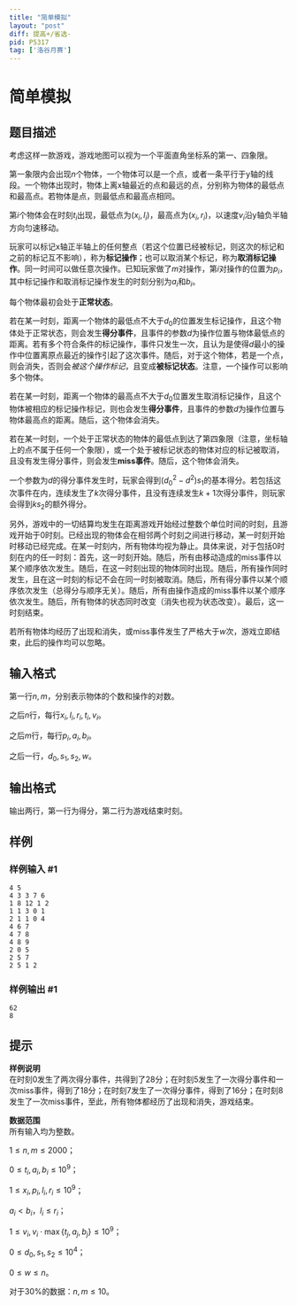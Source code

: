 ```yaml
---
title: "简单模拟"
layout: "post"
diff: 提高+/省选-
pid: P5317
tag: ['洛谷月赛']
---
```

# 简单模拟
## 题目描述

考虑这样一款游戏，游戏地图可以视为一个平面直角坐标系的第一、四象限。

第一象限内会出现$n$个物体，一个物体可以是一个点，或者一条平行于y轴的线段。一个物体出现时，物体上离x轴最近的点和最远的点，分别称为物体的最低点和最高点。若物体是点，则最低点和最高点相同。

第$i$个物体会在时刻$t_i$出现，最低点为$(x_i,l_i)$，最高点为$(x_i,r_i)$，以速度$v_i$沿y轴负半轴方向匀速移动。

玩家可以标记x轴正半轴上的任何整点（若这个位置已经被标记，则这次的标记和之前的标记互不影响），称为**标记操作**；也可以取消某个标记，称为**取消标记操作**。同一时间可以做任意次操作。已知玩家做了$m$对操作，第$i$对操作的位置为$p_i$，其中标记操作和取消标记操作发生的时刻分别为$a_i$和$b_i$。

每个物体最初会处于**正常状态**。

若在某一时刻，距离一个物体的最低点不大于$d_0$的位置发生标记操作，且这个物体处于正常状态，则会发生**得分事件**，且事件的参数$d$为操作位置与物体最低点的距离。若有多个符合条件的标记操作，事件只发生一次，且认为是使得$d$最小的操作中位置离原点最近的操作引起了这次事件。随后，对于这个物体，若是一个点，则会消失，否则会*被这个操作标记*，且变成**被标记状态**。注意，一个操作可以影响多个物体。

若在某一时刻，距离一个物体的最高点不大于$d_0$位置发生取消标记操作，且这个物体被相应的标记操作标记，则也会发生**得分事件**，且事件的参数$d$为操作位置与物体最高点的距离。随后，这个物体会消失。

若在某一时刻，一个处于正常状态的物体的最低点到达了第四象限（注意，坐标轴上的点不属于任何一个象限），或一个处于被标记状态的物体对应的标记被取消，且没有发生得分事件，则会发生**miss事件**。随后，这个物体会消失。

一个参数为$d$的得分事件发生时，玩家会得到$(d_0^2-d^2)s_1$的基本得分。若包括这次事件在内，连续发生了$k$次得分事件，且没有连续发生$k+1$次得分事件，则玩家会得到$ks_2$的额外得分。

另外，游戏中的一切结算均发生在距离游戏开始经过整数个单位时间的时刻，且游戏开始于0时刻。已经出现的物体会在相邻两个时刻之间进行移动，某一时刻开始时移动已经完成。在某一时刻内，所有物体均视为静止。具体来说，对于包括0时刻在内的任一时刻：首先，这一时刻开始。随后，所有由移动造成的miss事件以某个顺序依次发生。随后，在这一时刻出现的物体同时出现。随后，所有操作同时发生，且在这一时刻的标记不会在同一时刻被取消。随后，所有得分事件以某个顺序依次发生（总得分与顺序无关）。随后，所有由操作造成的miss事件以某个顺序依次发生。随后，所有物体的状态同时改变（消失也视为状态改变）。最后，这一时刻结束。

若所有物体均经历了出现和消失，或miss事件发生了严格大于$w$次，游戏立即结束，此后的操作均可以忽略。
## 输入格式

第一行$n,m$，分别表示物体的个数和操作的对数。

之后$n$行，每行$x_i,l_i,r_i,t_i,v_i$。

之后$m$行，每行$p_i,a_i,b_i$。

之后一行，$d_0,s_1,s_2,w$。
## 输出格式

输出两行，第一行为得分，第二行为游戏结束时刻。
## 样例

### 样例输入 #1
```
4 5
4 3 3 7 6
1 8 12 1 2
1 1 3 0 1
2 1 1 0 4
4 6 7
4 7 8
4 8 9
2 0 5
2 5 7
2 5 1 2
```
### 样例输出 #1
```
62
8
```
## 提示

**样例说明**  
在时刻0发生了两次得分事件，共得到了28分；在时刻5发生了一次得分事件和一次miss事件，得到了18分；在时刻7发生了一次得分事件，得到了16分；在时刻8发生了一次miss事件，至此，所有物体都经历了出现和消失，游戏结束。

**数据范围**  
所有输入均为整数。

$1\le n,m\le 2000$；

$0\le t_i,a_i,b_i\le 10^9$；

$1\le x_i,p_i,l_i,r_i\le 10^9$；

$a_i<b_i$，$l_i\le r_i$；

$1\le v_i,v_i\cdot\max\{t_j,a_j,b_j\}\le 10^9$；

$0\le d_0,s_1,s_2\le 10^4$；

$0\le w\le n$。

对于30%的数据：$n,m\le 10$。
